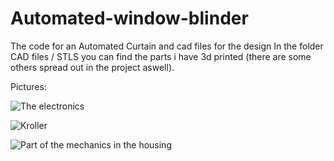 # Automated-window-blinder
The code for an Automated Curtain and cad files for the design
In the folder CAD files / STLS you can find the parts i have 3d printed (there are some others spread out in the project aswell).

Pictures:

![The electronics](https://user-images.githubusercontent.com/33005387/37224028-9320d8fc-23d2-11e8-9305-4ed7b12d8a02.jpg)

![Kroller](https://user-images.githubusercontent.com/33005387/37224089-bec1dcc2-23d2-11e8-8253-bb7e84dfd22f.jpg)

![Part of the mechanics in the housing](https://user-images.githubusercontent.com/33005387/37224133-ddea6efc-23d2-11e8-8f5c-2649c3068c76.jpg)
